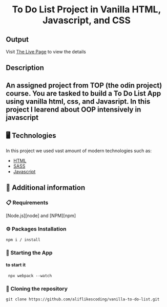 <p align="center">
  <h1 align="center">To Do List Project in Vanilla HTML, Javascript, and CSS</h1>
</p>

## Output

Visit [The Live Page](https://aliflikescoding.github.io/vanilla-restaurant-page/) to view the details

## Description

An assigned project from TOP (the odin project) course. You are tasked to build a To Do List App using vanilla html, css, and Javasript. In this project I learend about OOP intensively in javascript 
---
## 🖥️ Technologies

In this project we used vast amount of modern technologies such as:

- [HTML](https://developer.mozilla.org/en-US/docs/Web/HTML)
- [SASS](https://sass-lang.com/)
- [Javascript](https://developer.mozilla.org/en-US/docs/Web/JavaScript)
  
## 📖 Additional information

### 📋 Requirements

[Node.js][node] and [NPM][npm]

### ⚙️ Packages Installation

```shell
npm i / install
```

### 🚀 Starting the App 

#### to start it

```shell
 npx webpack --watch
```

### 🔗 Cloning the repository

```shell
git clone https://github.com/aliflikescoding/vanilla-to-do-list.git
```


